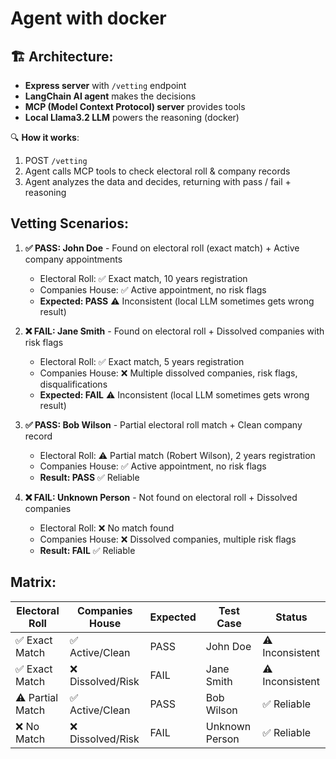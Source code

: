 # Agent with docker

## 🏗️ **Architecture**:
- **Express server** with `/vetting` endpoint
- **LangChain AI agent** makes the decisions  
- **MCP (Model Context Protocol) server** provides tools
- **Local Llama3.2 LLM** powers the reasoning (docker)

🔍 **How it works**:
1. POST `/vetting`
2. Agent calls MCP tools to check electoral roll & company records
3. Agent analyzes the data and decides, returning with pass / fail + reasoning

## **Vetting Scenarios:**

1. **✅ PASS: John Doe** - Found on electoral roll (exact match) + Active company appointments
   - Electoral Roll: ✅ Exact match, 10 years registration  
   - Companies House: ✅ Active appointment, no risk flags
   - **Expected: PASS** ⚠️ Inconsistent (local LLM sometimes gets wrong result)

2. **❌ FAIL: Jane Smith** - Found on electoral roll + Dissolved companies with risk flags
   - Electoral Roll: ✅ Exact match, 5 years registration
   - Companies House: ❌ Multiple dissolved companies, risk flags, disqualifications
   - **Expected: FAIL** ⚠️ Inconsistent (local LLM sometimes gets wrong result)

3. **✅ PASS: Bob Wilson** - Partial electoral roll match + Clean company record
   - Electoral Roll: ⚠️ Partial match (Robert Wilson), 2 years registration
   - Companies House: ✅ Active appointment, no risk flags  
   - **Result: PASS** ✅ Reliable

4. **❌ FAIL: Unknown Person** - Not found on electoral roll + Dissolved companies
   - Electoral Roll: ❌ No match found
   - Companies House: ❌ Dissolved companies, multiple risk flags
   - **Result: FAIL** ✅ Reliable

## **Matrix:**
| Electoral Roll | Companies House | Expected | Test Case | Status |
|----------------|-----------------|----------|-----------|---------|
| ✅ Exact Match | ✅ Active/Clean | PASS | John Doe | ⚠️ Inconsistent |
| ✅ Exact Match | ❌ Dissolved/Risk | FAIL | Jane Smith | ⚠️ Inconsistent |
| ⚠️ Partial Match | ✅ Active/Clean | PASS | Bob Wilson | ✅ Reliable |
| ❌ No Match | ❌ Dissolved/Risk | FAIL | Unknown Person | ✅ Reliable |
